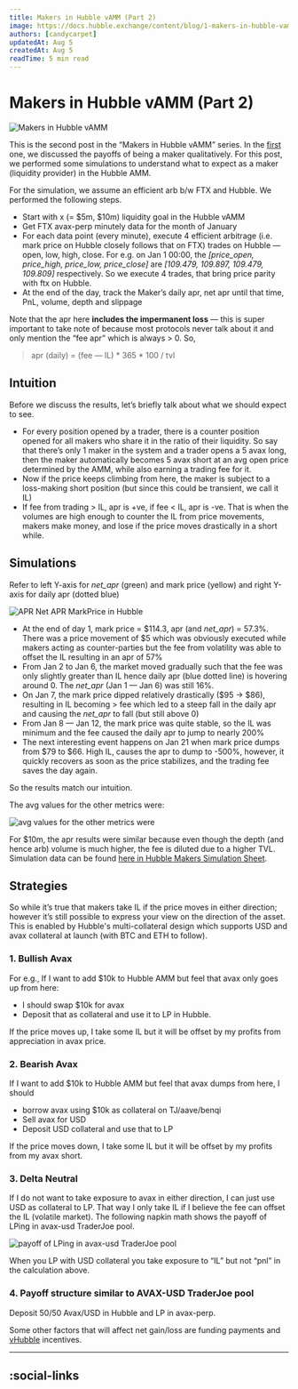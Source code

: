 ```yaml
---
title: Makers in Hubble vAMM (Part 2)
image: https://docs.hubble.exchange/content/blog/1-makers-in-hubble-vamm-part-1&2.webp
authors: [candycarpet]
updatedAt: Aug 5
createdAt: Aug 5
readTime: 5 min read
---
```


# Makers in Hubble vAMM (Part 2)

![Makers in Hubble vAMM](/content/blog/1-makers-in-hubble-vamm-part-1&2.webp)

This is the second post in the “Makers in Hubble vAMM” series. In the [first](/blogs/makers-in-hubble-exchange-vamm-part-1) one, we discussed the payoffs of being a maker qualitatively. For this post, we performed some simulations to understand what to expect as a maker (liquidity provider) in the Hubble AMM.

For the simulation, we assume an efficient arb b/w FTX and Hubble. We performed the following steps.

- Start with x (= $5m, $10m) liquidity goal in the Hubble vAMM
- Get FTX avax-perp minutely data for the month of January
- For each data point (every minute), execute 4 efficient arbitrage (i.e. mark price on Hubble closely follows that on FTX) trades on Hubble — open, low, high, close. For e.g. on Jan 1 00:00, the _\[price\_open, price\_high, price\_low, price\_close\]_ are _\[109.479, 109.897, 109.479, 109.809\]_ respectively. So we execute 4 trades, that bring price parity with ftx on Hubble.
- At the end of the day, track the Maker’s daily apr, net apr until that time, PnL, volume, depth and slippage

Note that the apr here **includes the impermanent loss** — this is super important to take note of because most protocols never talk about it and only mention the “fee apr” which is always > 0. So,

> apr (daily) = (fee — IL) \* 365 \* 100 / tvl

## Intuition


Before we discuss the results, let’s briefly talk about what we should expect to see.

- For every position opened by a trader, there is a counter position opened for all makers who share it in the ratio of their liquidity. So say that there’s only 1 maker in the system and a trader opens a 5 avax long, then the maker automatically becomes 5 avax short at an avg open price determined by the AMM, while also earning a trading fee for it.
- Now if the price keeps climbing from here, the maker is subject to a loss-making short position (but since this could be transient, we call it IL)
- If fee from trading > IL, apr is +ve, if fee < IL, apr is -ve. That is when the volumes are high enough to counter the IL from price movements, makers make money, and lose if the price moves drastically in a short while.

## Simulations

Refer to left Y-axis for _net\_apr_ (green) and mark price (yellow) and right Y-axis for daily apr (dotted blue)

![APR Net APR MarkPrice in Hubble](/content/blog/2-makers-in-hubble-vamm-part-2.png)

- At the end of day 1, mark price = $114.3, apr (and _net\_apr_) = 57.3%. There was a price movement of $5 which was obviously executed while makers acting as counter-parties but the fee from volatility was able to offset the IL resulting in an apr of 57%
- From Jan 2 to Jan 6, the market moved gradually such that the fee was only slightly greater than IL hence daily apr (blue dotted line) is hovering around 0. The _net\_apr_ (Jan 1 — Jan 6) was still 16%.
- On Jan 7, the mark price dipped relatively drastically ($95 -> $86), resulting in IL becoming > fee which led to a steep fall in the daily apr and causing the _net\_apr_ to fall (but still above 0)
- From Jan 8 — Jan 12, the mark price was quite stable, so the IL was minimum and the fee caused the daily apr to jump to nearly 200%
- The next interesting event happens on Jan 21 when mark price dumps from $79 to $66. High IL, causes the apr to dump to -500%, however, it quickly recovers as soon as the price stabilizes, and the trading fee saves the day again.


So the results match our intuition.

The avg values for the other metrics were:

![avg values for the other metrics were](/content/blog/3-makers-in-hubble-vamm-part-2.webp)

For $10m, the apr results were similar because even though the depth (and hence arb) volume is much higher, the fee is diluted due to a higher TVL. Simulation data can be found [here in Hubble Makers Simulation Sheet](https://docs.google.com/spreadsheets/d/12TlFwOuqW4UhALT5ATEQLWVa3TpGRocNNA3bEOXQLcc/edit?usp=sharing).


## Strategies


So while it’s true that makers take IL if the price moves in either direction; however it’s still possible to express your view on the direction of the asset. This is enabled by Hubble's multi-collateral design which supports USD and avax collateral at launch (with BTC and ETH to follow).

### 1. Bullish Avax

For e.g., If I want to add $10k to Hubble AMM but feel that avax only goes up from here:

*   I should swap $10k for avax
*   Deposit that as collateral and use it to LP in Hubble.

If the price moves up, I take some IL but it will be offset by my profits from appreciation in avax price.

### 2. Bearish Avax

If I want to add $10k to Hubble AMM but feel that avax dumps from here, I should

*   borrow avax using $10k as collateral on TJ/aave/benqi
*   Sell avax for USD
*   Deposit USD collateral and use that to LP

If the price moves down, I take some IL but it will be offset by my profits from my avax short.

### 3. Delta Neutral

If I do not want to take exposure to avax in either direction, I can just use USD as collateral to LP. That way I only take IL if I believe the fee can offset the IL (volatile market). The following napkin math shows the payoff of LPing in avax-usd TraderJoe pool.

![payoff of LPing in avax-usd TraderJoe pool](/content/blog/4-makers-in-hubble-vamm-part-2.webp)

When you LP with USD collateral you take exposure to “IL” but not “pnl” in the calculation above.

### 4. Payoff structure similar to AVAX-USD TraderJoe pool

Deposit 50/50 Avax/USD in Hubble and LP in avax-perp.

Some other factors that will affect net gain/loss are funding payments and [vHubble](https://twitter.com/HubbleExchange/status/1555125897161715712) incentives.

---
:social-links
---
